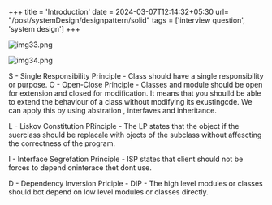 +++
title = 'Introduction'
date = 2024-03-07T12:14:32+05:30
url= "/post/systemDesign/designpattern/solid"
tags = ['interview question', 'system design']
+++


![img33.png](/images/img33.png)

![img34.png](/images/img34.png)

S - Single Responsibility Principle - Class should have a single responsibility or purpose.
O - Open-Close Principle - Classes and module should be open for extension and closed for modification. It means that you shoulld be able to extend the behaviour of a class without modifying its exustingcde. We can apply this by using abstration , interfaves and inheritance.

L - Liskov Constitution PRinciple - The LP states that the object if the suerclass should be replacale with ojects of the subclass without affescting the correctness of the program.

I - Interface Segrefation Principle - ISP states that client should not be forces to depend oninterace thet dont use.

D - Dependency Inversion Priciple - DIP - The high level modules or classes should bot depend on low level modules or classes directly.